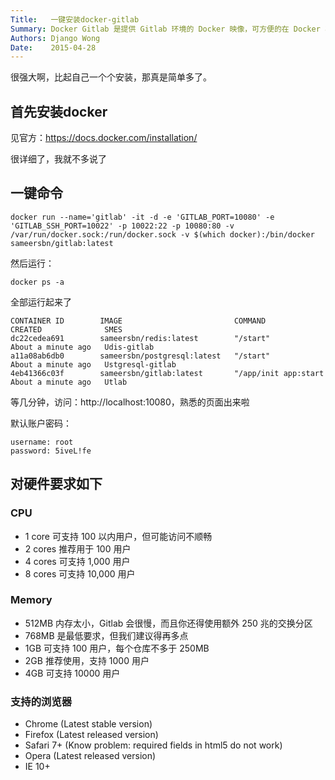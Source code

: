 ```yaml
---
Title:   一键安装docker-gitlab
Summary: Docker Gitlab 是提供 Gitlab 环境的 Docker 映像，可方便的在 Docker 容器中运行 Gitlab 系统。
Authors: Django Wong
Date:    2015-04-28
---
```


很强大啊，比起自己一个个安装，那真是简单多了。

## 首先安装docker  

见官方：<https://docs.docker.com/installation/>

很详细了，我就不多说了

## 一键命令  

	docker run --name='gitlab' -it -d -e 'GITLAB_PORT=10080' -e 'GITLAB_SSH_PORT=10022' -p 10022:22 -p 10080:80 -v /var/run/docker.sock:/run/docker.sock -v $(which docker):/bin/docker sameersbn/gitlab:latest
	
然后运行：

	docker ps -a
	
全部运行起来了

	CONTAINER ID        IMAGE                         COMMAND                CREATED              SMES
	dc22cedea691        sameersbn/redis:latest        "/start"               About a minute ago   Udis-gitlab        
	a11a08ab6db0        sameersbn/postgresql:latest   "/start"               About a minute ago   Ustgresql-gitlab   
	4eb41366c03f        sameersbn/gitlab:latest       "/app/init app:start   About a minute ago   Utlab  

等几分钟，访问：http://localhost:10080，熟悉的页面出来啦

默认账户密码：

	username: root
	password: 5iveL!fe
	
## 对硬件要求如下

### CPU

- 1 core 可支持 100 以内用户，但可能访问不顺畅
- 2 cores 推荐用于 100 用户
- 4 cores 可支持 1,000 用户
- 8 cores 可支持 10,000 用户

### Memory

- 512MB 内存太小，Gitlab 会很慢，而且你还得使用额外 250 兆的交换分区
- 768MB 是最低要求，但我们建议得再多点
- 1GB 可支持 100 用户，每个仓库不多于 250MB
- 2GB 推荐使用，支持 1000 用户
- 4GB 可支持 10000 用户

### 支持的浏览器

- Chrome (Latest stable version)
- Firefox (Latest released version)
- Safari 7+ (Know problem: required fields in html5 do not work)
- Opera (Latest released version)
- IE 10+
